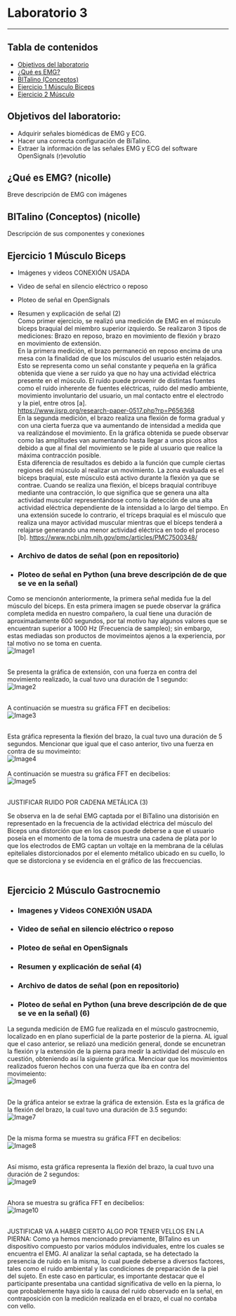 # Laboratorio 3
------------
## Tabla de contenidos
- [Objetivos del laboratorio](#objetivos-del-laboratorio)
- [¿Qué es EMG?](#¿Qué-es-EMG)
- [BITalino (Conceptos)](#BITalino-(Conceptos))
- [Ejercicio 1 Músculo Biceps](#Ejercicio-1-Músculo-Biceps)
- [Ejercicio 2 Músculo](#Ejercicio-2-Músculo)
<p class="text-justify">
  
## Objetivos del laboratorio:
  - Adquirir señales biomédicas de EMG y ECG.
  - Hacer una correcta configuración de BiTalino.
  - Extraer la información de las señales EMG y ECG del software OpenSignals (r)evolutio
  
## ¿Qué es EMG? (nicolle)
Breve descripción de EMG con imágenes

## BITalino (Conceptos) (nicolle)
Descripción de sus componentes y conexiones

## Ejercicio 1 Músculo Biceps 
- Imágenes y videos CONEXIÓN USADA 
- Video de señal en silencio eléctrico o reposo 
- Ploteo de señal en OpenSignals 
- Resumen y explicación de señal (2) <br />
Como primer ejercicio, se realizó una medición de EMG en el músculo bíceps braquial del miembro superior izquierdo. Se realizaron 3 tipos de mediciones: Brazo en reposo, brazo en movimiento de flexión y brazo en movimiento de extensión. <br />
En la primera medición, el brazo permaneció en reposo encima de una mesa con la finalidad de que los músculos del usuario estén relajados. Esto se representa como un señal constante y pequeña en la gráfica obtenida que viene a ser ruido ya que no hay una actividad eléctrica presente en el músculo. El ruido puede provenir de distintas fuentes como el ruido inherente de fuentes eléctricas, ruido del medio ambiente, movimiento involuntario del usuario, un mal contacto entre el electrodo y la piel, entre otros [a]. <br />
https://www.ijsrp.org/research-paper-0517.php?rp=P656368 <br />
En la segunda medición, el brazo realiza una flexión de forma gradual y con una cierta fuerza que va aumentando de intensidad a medida que va realizándose el movimiento. En la gráfica obtenida se puede observar como las amplitudes van aumentando hasta llegar a unos picos altos debido a que al final del movimiento se le pide al usuario que realice la máxima contracción posible. <br />
Esta diferencia de resultados es debido a la función que cumple ciertas regiones del músculo al realizar un movimiento. La zona evaluada es el bíceps braquial, este músculo está activo durante la flexión ya que se contrae. Cuando se realiza una flexión, el bíceps braquial contribuye mediante una contracción, lo que significa que se genera una alta actividad muscular representándose como la detección de una alta actividad eléctrica dependiente de la intensidad a lo largo del tiempo. En una extensión sucede lo contrario, el tríceps braquial es el músculo que realiza una mayor actividad muscular mientras que el bíceps tenderá a relajarse generando una menor actividad eléctrica en todo el proceso [b].
https://www.ncbi.nlm.nih.gov/pmc/articles/PMC7500348/

- ### Archivo de datos de señal (pon en repositorio)
- ### Ploteo de señal en Python (una breve descripción de de que se ve en la señal) <br />
Como se mencionón anteriormente, la primera señal medida fue la del músculo del bíceps. En esta primera imagen se puede observar la gráfica completa medida en nuestro compañero, la cual tiene una duración de aproximadamente 600 segundos, por tal motivo hay algunos valores que se encuentran superior a 1000 Hz (Frecuencia de sampleo); sin embargo, estas mediadas son productos de movimeintos ajenos a la experiencia, por tal motivo no se toma en cuenta. <br />
![Image1](imges/Lab3/Imagen_1.png) <br /><br />


Se presenta la gráfica de extensión, con una fuerza en contra del movimiento realizado, la cual tuvo una duración de 1 segundo:<br />
![Image2](imges/Lab3/Señal_Biceps_1.png) <br /><br />

A continuación se muestra su gráfica FFT en decibelios:<br />
![Image3](imges/Lab3/FFT_Biceps_1.png) <br /><br />

Esta gráfica representa la flexión del brazo, la cual tuvo una duración de 5 segundos. Mencionar que igual que el caso anterior, tivo una fuerza en contra de su movimeinto: <br />
![Image4](imges/Lab3/Señal_Biceps_2.png)<br /><br />
A continuación se muestra su gráfica FFT en decibelios:<br />
![Image5](imges/Lab3/FFT_Biceps_2.png) <br /> <br />

JUSTIFICAR RUIDO POR CADENA METÁLICA (3)  <br />
<p class="text-justify">
Se observa en la de señal EMG captada por el BiTalino una distorisión en representado en la frecuencia de la actividad eléctrica del músculo del Biceps una distorción que en los casos puede deberse a que el usuario poseía en el momento de la toma de muestra una cadena de plata por lo que los electrodos de EMG captan un voltaje en la membrana de la células epiteliales distorcionados por el elemento métalico ubicado en su cuello, lo que se distorciona y se evidencia en el gráfico de las freccuencias.  <br /> <br />
</p>

## Ejercicio 2 Músculo Gastrocnemio
- ### Imagenes y Videos CONEXIÓN USADA
- ### Video de señal en silencio eléctrico o reposo 
- ### Ploteo de señal en OpenSignals 
- ### Resumen y explicación de señal (4)
- ### Archivo de datos de señal (pon en repositorio)
- ### Ploteo de señal en Python (una breve descripción de de que se ve en la señal) (6)
La segunda medición de EMG fue realizada en el músculo gastrocnemio, localizado en en plano superficial de la parte posterior de la pierna. AL igual que el caso anterior, se reliazó una medición general, donde se encunetran la flexión y la extensión de la pierna para medir la actividad del músculo en cuestión, obteniendo así la siguiente gráfica. Mencioar que los movimientos realizados fueron hechos con una fuerza que iba en contra del movimeiento:<br />
![Image6](imges/Lab3/Imagen_2.png) <br /><br />

De la gráfica anteior se extrae la gráfica de extensión. Esta es la gráfica de la flexión del brazo, la cual tuvo una duración de 3.5 segundo:<br />
![Image7](imges/Lab3/Señal_Gastrocnemio_1.png) <br /><br />

De la misma forma se muestra su gráfica FFT en decibelios:<br />
![Image8](imges/Lab3/FFT_Gastrocnemio_1.png) <br /><br />

Así mismo, esta gráfica representa la flexión del brazo, la cual tuvo una duración de 2 segundos: <br />
![Image9](imges/Lab3/Señal_Gastrocnemio_2.png)<br /><br />

Ahora se muestra su gráfica FFT en decibelios:<br />
![Image10](imges/Lab3/FFT_Gastrocnemio_2.png) <br /> <br />


JUSTIFICAR VA A HABER CIERTO ALGO POR TENER VELLOS EN LA PIERNA: Como ya hemos mencionado previamente, BITalino es un dispositivo compuesto por varios módulos individuales, entre los cuales se encuentra el EMG. Al analizar la señal captada, se ha detectado la presencia de ruido en la misma, lo cual puede deberse a diversos factores, tales como el ruido ambiental y las condiciones de preparación de la piel del sujeto. En este caso en particular, es importante destacar que el participante presentaba una cantidad significativa de vello en la pierna, lo que probablemente haya sido la causa del ruido observado en la señal, en contraposición con la medición realizada en el brazo, el cual no contaba con vello.

</p>
